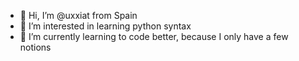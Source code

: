 - 👋 Hi, I’m @uxxiat from Spain
- 👀 I’m interested in learning python syntax
- 🌱 I’m currently learning to code better, because I only have a few notions
